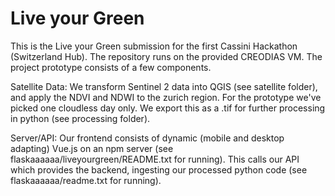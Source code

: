
Live your Green
===

This is the Live your Green submission for the first Cassini Hackathon (Switzerland Hub). The repository runs on the provided CREODIAS VM. The project prototype consists of a few components.

Satellite Data:
We transform Sentinel 2 data into QGIS (see satellite folder), and apply the NDVI and NDWI to the zurich region. For the prototype we've picked one cloudless day only. We export this as a .tif for further processing in python (see processing folder). 

Server/API:
Our frontend consists of dynamic (mobile and desktop adapting) Vue.js on an npm server (see flaskaaaaaa/liveyourgreen/README.txt for running). This calls our API which provides the backend, ingesting our processed python code (see flaskaaaaaa/readme.txt for running).



